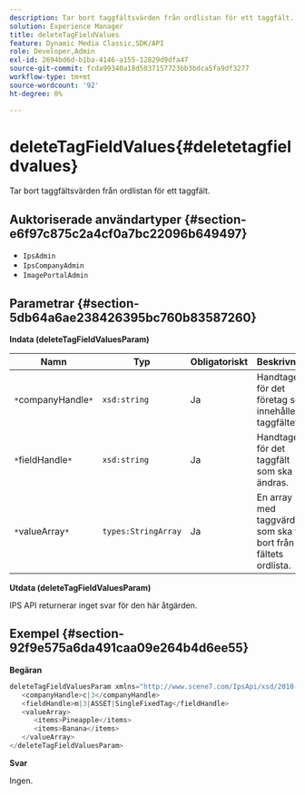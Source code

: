 ```yaml
---
description: Tar bort taggfältsvärden från ordlistan för ett taggfält.
solution: Experience Manager
title: deleteTagFieldValues
feature: Dynamic Media Classic,SDK/API
role: Developer,Admin
exl-id: 2694bd6d-b1ba-4146-a155-12829d9dfa47
source-git-commit: fcda99340a18d5037157723bb3bdca5fa9df3277
workflow-type: tm+mt
source-wordcount: '92'
ht-degree: 0%

---
```


# deleteTagFieldValues{#deletetagfieldvalues}

Tar bort taggfältsvärden från ordlistan för ett taggfält.

## Auktoriserade användartyper {#section-e6f97c875c2a4cf0a7bc22096b649497}

* `IpsAdmin`
* `IpsCompanyAdmin`
* `ImagePortalAdmin`

## Parametrar {#section-5db64a6ae238426395bc760b83587260}

**Indata (deleteTagFieldValuesParam)**

| Namn | Typ | Obligatoriskt | Beskrivning |
|---|---|---|---|
| `*`companyHandle`*` | `xsd:string` | Ja | Handtaget för det företag som innehåller taggfältet. |
| `*`fieldHandle`*` | `xsd:string` | Ja | Handtaget för det taggfält som ska ändras. |
| `*`valueArray`*` | `types:StringArray` | Ja | En array med taggvärden som ska tas bort från fältets ordlista. |

**Utdata (deleteTagFieldValuesParam)**

IPS API returnerar inget svar för den här åtgärden.

## Exempel {#section-92f9e575a6da491caa09e264b4d6ee55}

**Begäran**

```java
deleteTagFieldValuesParam xmlns="http://www.scene7.com/IpsApi/xsd/2010-01-31">
   <companyHandle>c|3</companyHandle>
   <fieldHandle>m|3|ASSET|SingleFixedTag</fieldHandle>
   <valueArray>
      <items>Pineapple</items>
      <items>Banana</items>
   </valueArray>
</deleteTagFieldValuesParam>
```

**Svar**

Ingen.
